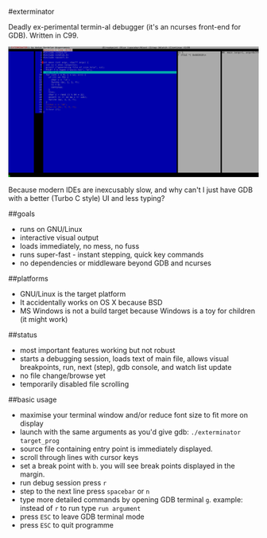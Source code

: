 #exterminator

Deadly ex-perimental termin-al debugger (it's an ncurses front-end for GDB). Written in C99.

![screenshot](shots/exp.png)

Because modern IDEs are inexcusably slow, and why can't I just have GDB with a better (Turbo C style) UI and less typing?

##goals

* runs on GNU/Linux
* interactive visual output
* loads immediately, no mess, no fuss
* runs super-fast - instant stepping, quick key commands
* no dependencies or middleware beyond GDB and ncurses

##platforms

* GNU/Linux is the target platform
* It accidentally works on OS X because BSD
* MS Windows is not a build target because Windows is a toy for children (it might work)

##status

* most important features working but not robust
* starts a debugging session, loads text of main file, allows visual breakpoints, run, next (step), gdb console, and watch list update
* no file change/browse yet
* temporarily disabled file scrolling

##basic usage

* maximise your terminal window and/or reduce font size to fit more on display
* launch with the same arguments as you'd give gdb: `./exterminator target_prog`
* source file containing entry point is immediately displayed.
* scroll through lines with cursor keys
* set a break point with `b`. you will see break points displayed in the margin.
* run debug session press `r`
* step to the next line press `spacebar` or `n`
* type more detailed commands by opening GDB terminal `g`. example: instead of `r` to run type `run argument`
* press `ESC` to leave GDB terminal mode
* press `ESC` to quit programme
